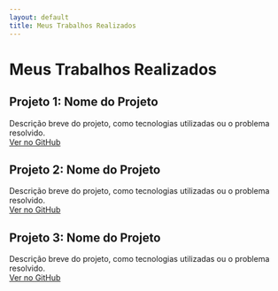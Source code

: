 ```yaml
---
layout: default
title: Meus Trabalhos Realizados
---
```


# Meus Trabalhos Realizados

## Projeto 1: Nome do Projeto
Descrição breve do projeto, como tecnologias utilizadas ou o problema resolvido.  
[Ver no GitHub](https://github.com/seu_usuario/projeto1)

## Projeto 2: Nome do Projeto
Descrição breve do projeto, como tecnologias utilizadas ou o problema resolvido.  
[Ver no GitHub](https://github.com/seu_usuario/projeto2)

## Projeto 3: Nome do Projeto
Descrição breve do projeto, como tecnologias utilizadas ou o problema resolvido.  
[Ver no GitHub](https://github.com/seu_usuario/projeto3)
